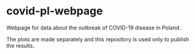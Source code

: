 # covid-pl-webpage

Webpage for data about the outbreak of COVID-19 disease in Poland.

The plots are made separately and this repository is used only to publish the results.
